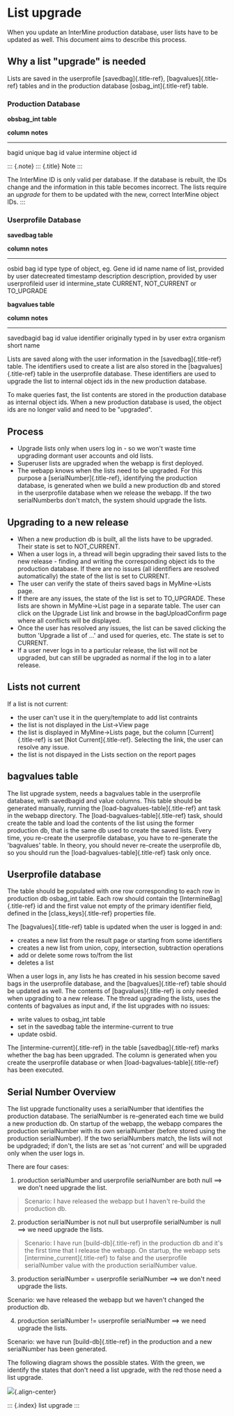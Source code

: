 List upgrade
============

When you update an InterMine production database, user lists have to be
updated as well. This document aims to describe this process.

Why a list \"upgrade\" is needed
--------------------------------

Lists are saved in the userprofile [savedbag]{.title-ref},
[bagvalues]{.title-ref} tables and in the production database
[osbag_int]{.title-ref} table.

### Production Database

**obsbag_int table**

  **column**   **notes**
  ------------ ---------------------
  bagid        unique bag id
  value        intermine object id

::: {.note}
::: {.title}
Note
:::

The InterMine ID is only valid per database. If the database is rebuilt,
the IDs change and the information in this table becomes incorrect. The
lists require an *upgrade* for them to be updated with the new, correct
InterMine object IDs.
:::

### Userprofile Database

**savedbag table**

  **column**        **notes**
  ----------------- ------------------------------------
  osbid             bag id
  type              type of object, eg. Gene
  id                id
  name              name of list, provided by user
  datecreated       timestamp
  description       description, provided by user
  userprofileid     user id
  intermine_state   CURRENT, NOT_CURRENT or TO_UPGRADE

**bagvalues table**

  **column**   **notes**
  ------------ ----------------------------------------
  savedbagid   bag id
  value        identifier originally typed in by user
  extra        organism short name

Lists are saved along with the user information in the
[savedbag]{.title-ref} table. The identifiers used to create a list are
also stored in the [bagvalues]{.title-ref} table in the userprofile
database. These identifiers are used to upgrade the list to internal
object ids in the new production database.

To make queries fast, the list contents are stored in the production
database as internal object ids. When a new production database is used,
the object ids are no longer valid and need to be \"upgraded\".

Process
-------

-   Upgrade lists only when users log in - so we won\'t waste time
    upgrading dormant user accounts and old lists.
-   Superuser lists are upgraded when the webapp is first deployed.
-   The webapp knows when the lists need to be upgraded. For this
    purpose a [serialNumber]{.title-ref}, identifying the production
    database, is generated when we build a new production db and stored
    in the userprofile database when we release the webapp. If the two
    serialNumberbs don\'t match, the system should upgrade the lists.

Upgrading to a new release
--------------------------

-   When a new production db is built, all the lists have to be
    upgraded. Their state is set to NOT_CURRENT.
-   When a user logs in, a thread will begin upgrading their saved lists
    to the new release - finding and writing the corresponding object
    ids to the production database. If there are no issues (all
    identifiers are resolved automatically) the state of the list is set
    to CURRENT.
-   The user can verify the state of theirs saved bags in MyMine-\>Lists
    page.
-   If there are any issues, the state of the list is set to TO_UPGRADE.
    These lists are shown in MyMine-\>List page in a separate table. The
    user can click on the Upgrade List link and browse in the
    bagUploadConfirm page where all conflicts will be displayed.
-   Once the user has resolved any issues, the list can be saved
    clicking the button \'Upgrade a list of \...\' and used for queries,
    etc. The state is set to CURRENT.
-   If a user never logs in to a particular release, the list will not
    be upgraded, but can still be upgraded as normal if the log in to a
    later release.

Lists not current
-----------------

If a list is not current:

-   the user can\'t use it in the query/template to add list contraints
-   the list is not displayed in the List-\>View page
-   the list is displayed in MyMine-\>Lists page, but the column
    [Current]{.title-ref} is set [Not Current]{.title-ref}. Selecting
    the link, the user can resolve any issue.
-   the list is not dispayed in the Lists section on the report pages

bagvalues table
---------------

The list upgrade system, needs a bagvalues table in the userprofile
database, with savedbagid and value columns. This table should be
generated manually, running the [load-bagvalues-table]{.title-ref} ant
task in the webapp directory. The [load-bagvalues-table]{.title-ref}
task, should create the table and load the contents of the list using
the former production db, that is the same db used to create the saved
lists. Every time, you re-create the userprofile database, you have to
re-generate the \'bagvalues\' table. In theory, you should never
re-create the userprofile db, so you should run the
[load-bagvalues-table]{.title-ref} task only once.

Userprofile database
--------------------

The table should be populated with one row corresponding to each row in
production db osbag_int table. Each row should contain the
[IntermineBag]{.title-ref} id and the first value not empty of the
primary identifier field, defined in the [class_keys]{.title-ref}
properties file.

The [bagvalues]{.title-ref} table is updated when the user is logged in
and:

-   creates a new list from the result page or starting from some
    identifiers
-   creates a new list from union, copy, intersection, subtraction
    operations
-   add or delete some rows to/from the list
-   deletes a list

When a user logs in, any lists he has created in his session become
saved bags in the userprofile database, and the [bagvalues]{.title-ref}
table should be updated as well. The contents of [bagvalues]{.title-ref}
is only needed when upgrading to a new release. The thread upgrading the
lists, uses the contents of bagvalues as input and, if the list upgrades
with no issues:

-   write values to osbag_int table
-   set in the savedbag table the intermine-current to true
-   update osbid.

The [intermine-current]{.title-ref} in the table [savedbag]{.title-ref}
marks whether the bag has been upgraded. The column is generated when
you create the userprofile database or when
[load-bagvalues-table]{.title-ref} has been executed.

Serial Number Overview
----------------------

The list upgrade functionality uses a serialNumber that identifies the
production database. The serialNumber is re-generated each time we build
a new production db. On startup of the webapp, the webapp compares the
production serialNumber with its own serialNumber (before stored using
the production serialNumber). If the two serialNumbers match, the lists
will not be updgraded; if don\'t, the lists are set as \'not current\'
and will be upgraded only when the user logs in.

There are four cases:

1.  production serialNumber and userprofile serialNumber are both null
    ==\> we don\'t need upgrade the list.

> Scenario: I have released the webapp but I haven\'t re-build the
> production db.

2.  production serialNumber is not null but userprofile serialNumber is
    null ==\> we need upgrade the lists.

> Scenario: I have run [build-db]{.title-ref} in the production db and
> it\'s the first time that I release the webapp. On startup, the webapp
> sets [intermine_current]{.title-ref} to false and the userprofile
> serialNumber value with the production serialNumber value.

3.  production serialNumber = userprofile serialNumber ==\> we don\'t
    need upgrade the lists.

Scenario: we have released the webapp but we haven\'t changed the
production db.

4.  production serialNumber != userprofile serialNumber ==\> we need
    upgrade the lists.

Scenario: we have run [build-db]{.title-ref} in the production and a new
serialNumber has been generated.

The following diagram shows the possible states. With the green, we
identify the states that don\'t need a list upgrade, with the red those
need a list upgrade.

![](../../imgs/SerialNumber.png){.align-center}

::: {.index}
list upgrade
:::
